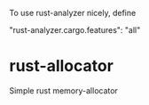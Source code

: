 To use rust-analyzer nicely, define

"rust-analyzer.cargo.features": "all"
# rust-allocator
Simple rust memory-allocator
